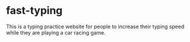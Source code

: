 # fast-typing
This is a typing practice website for people to increase their typing speed while they are playing a car racing game.
